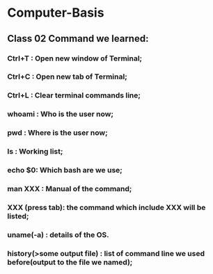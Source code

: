 # Computer-Basis
## **Class 02 Command we learned:**
### Ctrl+T : Open new window of Terminal;
### Ctrl+C : Open new tab of Terminal;
### Ctrl+L : Clear terminal commands line;
### whoami : Who is the user now;
### pwd : Where is the user now;
### ls : Working list;
### echo $0: Which bash are we use;
### man XXX : Manual of the command;
### XXX (press tab): the command which include XXX will be listed;
### uname(-a) : details of the OS.
### history(>some output file) : list of command line we used before(output to the file we named);
